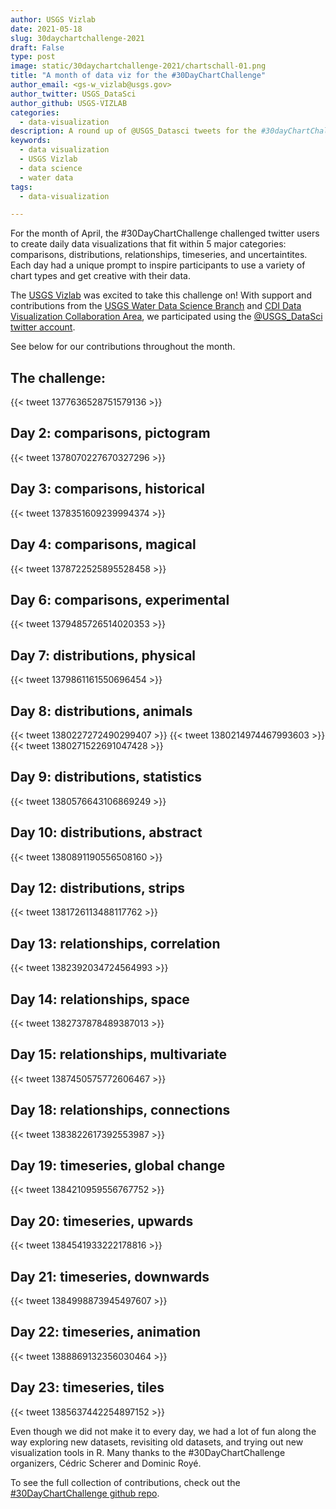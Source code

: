 ```yaml
---
author: USGS Vizlab
date: 2021-05-18
slug: 30daychartchallenge-2021
draft: False
type: post
image: static/30daychartchallenge-2021/chartschall-01.png
title: "A month of data viz for the #30DayChartChallenge"
author_email: <gs-w_vizlab@usgs.gov>
author_twitter: USGS_DataSci
author_github: USGS-VIZLAB
categories:
  - data-visualization
description: A round up of @USGS_Datasci tweets for the #30dayChartChallenge in 2021
keywords:
  - data visualization
  - USGS Vizlab
  - data science
  - water data
tags:
  - data-visualization

---
```


For the month of April, the #30DayChartChallenge challenged twitter users to create daily data visualizations that fit within 5 major categories: comparisons, distributions, relationships, timeseries, and uncertaintites. Each day had a unique prompt to inspire participants to use a variety of chart types and get creative with their data. 

The [USGS Vizlab](https://www.usgs.gov/mission-areas/water-resources/science/water-data-visualizations?qt-science_center_objects=0#qt-science_center_objects) was excited to take this challenge on! With support and contributions from the [USGS Water Data Science Branch](https://www.usgs.gov/mission-areas/water-resources/science/data-science-water-resources?qt-science_center_objects=0#qt-science_center_objects) and [CDI Data Visualization Collaboration Area](https://my.usgs.gov/confluence/display/cdi/Data+Visualization+Collaboration+Area), we participated using the [@USGS_DataSci twitter account](https://twitter.com/USGS_DataSci). 

See below for our contributions throughout the month.

## The challenge:

{{< tweet 1377636528751579136  >}}

## Day 2: comparisons, pictogram  
{{< tweet 1378070227670327296 >}}
## Day 3: comparisons, historical 
{{< tweet 1378351609239994374 >}}
## Day 4: comparisons, magical 
{{< tweet 1378722525895528458 >}}
## Day 6: comparisons, experimental 
{{< tweet 1379485726514020353 >}}
## Day 7: distributions, physical 
{{< tweet 1379861161550696454 >}}
## Day 8: distributions, animals 
{{< tweet 1380227272490299407 >}}
{{< tweet 1380214974467993603 >}}
{{< tweet 1380271522691047428 >}}
## Day 9: distributions, statistics
{{< tweet 1380576643106869249 >}}
## Day 10: distributions, abstract 
{{< tweet 1380891190556508160 >}}
## Day 12: distributions, strips 
{{< tweet 1381726113488117762 >}}
## Day 13: relationships, correlation
{{< tweet 1382392034724564993 >}}
## Day 14: relationships, space 
{{< tweet 1382737878489387013 >}}
## Day 15: relationships, multivariate
{{< tweet 1387450575772606467 >}}
## Day 18: relationships, connections
{{< tweet 1383822617392553987 >}}
## Day 19: timeseries, global change 
{{< tweet 1384210959556767752 >}}
## Day 20: timeseries, upwards 
{{< tweet 1384541933222178816 >}}
## Day 21: timeseries, downwards 
{{< tweet 1384998873945497607 >}}
## Day 22: timeseries, animation
{{< tweet 1388869132356030464 >}}
## Day 23: timeseries, tiles
{{< tweet 1385637442254897152 >}}

Even though we did not make it to every day, we had a lot of fun along the way exploring new datasets, revisiting old datasets, and trying out new visualization tools in R. Many thanks to the #30DayChartChallenge organizers, Cédric Scherer and Dominic Royé. 

To see the full collection of contributions, check out the [#30DayChartChallenge github repo](https://github.com/Z3tt/30DayChartChallenge_Collection2021).